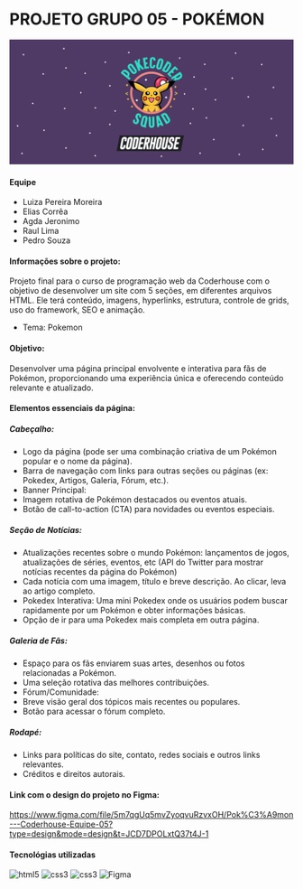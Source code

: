 # PROJETO GRUPO 05 - POKÉMON
  ![Logo Squad](resources/img/squad_img.jpg)

#### Equipe
- Luiza Pereira Moreira
- Elias Corrêa
- Agda Jeronimo
- Raul Lima
- Pedro Souza

#### Informações sobre o projeto:

Projeto  final  para o curso de programação web da Coderhouse com o objetivo de  desenvolver um site com 5 seções, em diferentes arquivos HTML. Ele terá conteúdo, imagens, hyperlinks, estrutura, controle de grids, uso do framework, SEO e animação.

- Tema: Pokemon

#### Objetivo:

Desenvolver uma página principal envolvente e interativa para fãs de Pokémon, proporcionando uma experiência única e oferecendo conteúdo relevante e atualizado.

#### Elementos essenciais da página:

##### Cabeçalho:

- Logo da página (pode ser uma combinação criativa de um Pokémon popular e o nome da página).
- Barra de navegação com links para outras seções ou páginas (ex: Pokedex, Artigos, Galeria, Fórum, etc.).
- Banner Principal:
- Imagem rotativa de Pokémon destacados ou eventos atuais.
- Botão de call-to-action (CTA) para novidades ou eventos especiais.

##### Seção de Notícias:

- Atualizações recentes sobre o mundo Pokémon: lançamentos de jogos, atualizações de séries, eventos, etc (API do Twitter para mostrar notícias recentes da página do Pokémon)
- Cada notícia com uma imagem, título e breve descrição. Ao clicar, leva ao artigo completo.
- Pokedex Interativa: Uma mini Pokedex onde os usuários podem buscar rapidamente por um Pokémon e obter informações básicas.
- Opção de ir para uma Pokedex mais completa em outra página.

##### Galeria de Fãs:

- Espaço para os fãs enviarem suas artes, desenhos ou fotos relacionadas a Pokémon.
- Uma seleção rotativa das melhores contribuições.
- Fórum/Comunidade:
- Breve visão geral dos tópicos mais recentes ou populares.
- Botão para acessar o fórum completo.

##### Rodapé:

- Links para políticas do site, contato, redes sociais e outros links relevantes.
- Créditos e direitos autorais.

#### Link com o design do projeto no Figma:
https://www.figma.com/file/5m7qgUq5mvZyoqvuRzvxOH/Pok%C3%A9mon---Coderhouse-Equipe-05?type=design&mode=design&t=JCD7DPOLxtQ37t4J-1

#### Tecnológias utilizadas
<div style="display:inline_block">
  <img alt="html5" src="https://img.shields.io/badge/HTML5-E34F26?style=for-the-badge&logo=html5&logoColor=white"> 
  <img alt="css3" src="https://img.shields.io/badge/CSS3-1572B6?style=for-the-badge&logo=css3&logoColor=white">
    <img alt="css3" src="https://img.shields.io/badge/JavaScript-F7DF1E?style=for-the-badge&logo=javascript&logoColor=white">
   <img alt="Figma" src="https://img.shields.io/badge/Figma-F24E1E?style=for-the-badge&logo=figma&logoColor=white">
</div>

